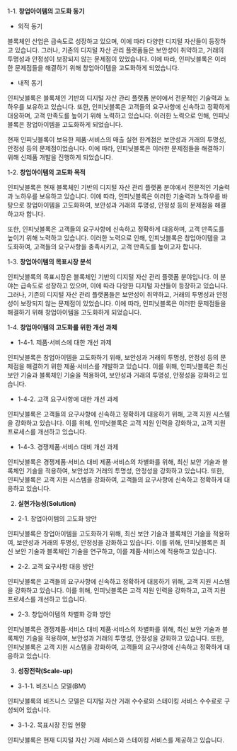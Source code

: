 1-1. **창업아이템의 고도화 동기**

- 외적 동기

블록체인 산업은 급속도로 성장하고 있으며, 이에 따라 다양한 디지털 자산들이 등장하고 있습니다. 그러나, 기존의 디지털 자산 관리 플랫폼들은 보안성이 취약하고, 거래의 투명성과 안정성이 보장되지 않는 문제점이 있었습니다. 이에 따라, 인피닛블록은 이러한 문제점들을 해결하기 위해 창업아이템을 고도화하게 되었습니다.

- 내적 동기

인피닛블록은 블록체인 기반의 디지털 자산 관리 플랫폼 분야에서 전문적인 기술력과 노하우를 보유하고 있습니다. 또한, 인피닛블록은 고객들의 요구사항에 신속하고 정확하게 대응하며, 고객 만족도를 높이기 위해 노력하고 있습니다. 이러한 노력으로 인해, 인피닛블록은 창업아이템을 고도화하게 되었습니다.

현재 인피닛블록이 보유한 제품·서비스의 매출 실현 한계점은 보안성과 거래의 투명성, 안정성 등의 문제점이었습니다. 이에 따라, 인피닛블록은 이러한 문제점들을 해결하기 위해 신제품 개발을 진행하게 되었습니다.

1-2. **창업아이템의 고도화 목적**

인피닛블록은 현재 블록체인 기반의 디지털 자산 관리 플랫폼 분야에서 전문적인 기술력과 노하우를 보유하고 있습니다. 이에 따라, 인피닛블록은 이러한 기술력과 노하우를 바탕으로 창업아이템을 고도화하여, 보안성과 거래의 투명성, 안정성 등의 문제점을 해결하고자 합니다.

또한, 인피닛블록은 고객들의 요구사항에 신속하고 정확하게 대응하며, 고객 만족도를 높이기 위해 노력하고 있습니다. 이러한 노력으로 인해, 인피닛블록은 창업아이템을 고도화하여, 고객들의 요구사항을 충족시키고, 고객 만족도를 높이고자 합니다.

1-3. **창업아이템의 목표시장 분석**

인피닛블록의 목표시장은 블록체인 기반의 디지털 자산 관리 플랫폼 분야입니다. 이 분야는 급속도로 성장하고 있으며, 이에 따라 다양한 디지털 자산들이 등장하고 있습니다. 그러나, 기존의 디지털 자산 관리 플랫폼들은 보안성이 취약하고, 거래의 투명성과 안정성이 보장되지 않는 문제점이 있었습니다. 이에 따라, 인피닛블록은 이러한 문제점들을 해결하기 위해 창업아이템을 고도화하게 되었습니다.

1-4. **창업아이템의 고도화를 위한 개선 과제**

- 1-4-1. 제품·서비스에 대한 개선 과제

인피닛블록은 창업아이템을 고도화하기 위해, 보안성과 거래의 투명성, 안정성 등의 문제점을 해결하기 위한 제품·서비스를 개발하고 있습니다. 이를 위해, 인피닛블록은 최신 보안 기술과 블록체인 기술을 적용하여, 보안성과 거래의 투명성, 안정성을 강화하고 있습니다.

- 1-4-2. 고객 요구사항에 대한 개선 과제

인피닛블록은 고객들의 요구사항에 신속하고 정확하게 대응하기 위해, 고객 지원 시스템을 강화하고 있습니다. 이를 위해, 인피닛블록은 고객 지원 인력을 강화하고, 고객 지원 프로세스를 개선하고 있습니다.

- 1-4-3. 경쟁제품·서비스 대비 개선 과제

인피닛블록은 경쟁제품·서비스 대비 제품·서비스의 차별화를 위해, 최신 보안 기술과 블록체인 기술을 적용하여, 보안성과 거래의 투명성, 안정성을 강화하고 있습니다. 또한, 인피닛블록은 고객 지원 시스템을 강화하여, 고객들의 요구사항에 신속하고 정확하게 대응하고 있습니다.

2. **실현가능성(Solution)**

- 2-1. 창업아이템의 고도화 방안

인피닛블록은 창업아이템을 고도화하기 위해, 최신 보안 기술과 블록체인 기술을 적용하여, 보안성과 거래의 투명성, 안정성을 강화하고 있습니다. 이를 위해, 인피닛블록은 최신 보안 기술과 블록체인 기술을 연구하고, 이를 제품·서비스에 적용하고 있습니다.

- 2-2. 고객 요구사항 대응 방안

인피닛블록은 고객들의 요구사항에 신속하고 정확하게 대응하기 위해, 고객 지원 시스템을 강화하고 있습니다. 이를 위해, 인피닛블록은 고객 지원 인력을 강화하고, 고객 지원 프로세스를 개선하고 있습니다.

- 2-3. 창업아이템의 차별화 강화 방안

인피닛블록은 경쟁제품·서비스 대비 제품·서비스의 차별화를 위해, 최신 보안 기술과 블록체인 기술을 적용하여, 보안성과 거래의 투명성, 안정성을 강화하고 있습니다. 또한, 인피닛블록은 고객 지원 시스템을 강화하여, 고객들의 요구사항에 신속하고 정확하게 대응하고 있습니다.

3. **성장전략(Scale-up)**

- 3-1-1. 비즈니스 모델(BM)

인피닛블록의 비즈니스 모델은 디지털 자산 거래 수수료와 스테이킹 서비스 수수료로 구성되어 있습니다.

- 3-1-2. 목표시장 진입 현황

인피닛블록은 현재 디지털 자산 거래 서비스와 스테이킹 서비스를 제공하고 있습니다.